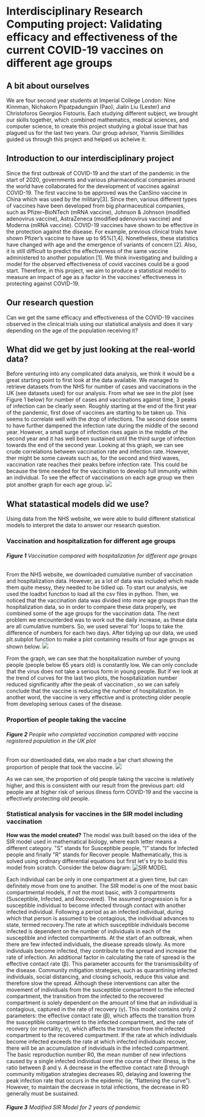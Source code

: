 # Interdisciplinary Research Computing project: Validating efficacy and effectiveness of the current COVID-19 vaccines on different age groups 

## A bit about ourselves 
We are four second year students at Imperial College London: Nine Kinnman, Nichakorn Pipatpadungsin (Pao), Jialin Liu (Lester) and Christoforos Georgios Fistouris. Each studying different subject, we brought our skills together, which combined mathematics, medical sciences, and computer science, to create this project studying a global issue that has plagued us for the last two years. Our group advisor, Yiannis Simillides guided us through this project and helped us acheive it.

## Introduction to our interdisciplinary project 
Since the first outbreak of COVID-19 and the start of the pandemic in the start of 2020, governments and various pharmaceutical companies around the world have collaborated for the development of vaccines against COVID-19. The first vaccine to be approved was the CanSino vaccine in China which was used by the military[3]. Since then, various different types of vaccines have been developed from big pharmaceutical companies, such as Pfizer–BioNTech (mRNA vaccine), Johnson & Johnson (modified adenovirus vaccine), AstraZeneca (modified adenovirus vaccine) and Moderna (mRNA vaccine). COVID-19 vaccines have shown to be effective in the protection against the disease. For example, previous clinical trials have shown Pfizer’s vaccine to have up to 95%[1,4]. Nonetheless, these statistics have changed with age and the emergence of variants of concern [2]. Also, it is still difficult to predict the effectiveness of the same vaccine administered to another population [1]. We think investigating and building a model for the observed effectiveness of covid vaccines could be a good start. Therefore, in this project, we aim to produce a statistical model to measure an impact of age as a factor in the vaccines’ effectiveness in protecting against COVID-19.

## Our research question
Can we get the same efficacy and effectiveness of the COVID-19 vaccines observed in the clinical trials using our statistical analysis and does it vary depending on the age of the population receiving it?

## What did we get by just looking at the real-world data?
Before venturing into any complicated data analysis, we think it would be a great starting point to first look at the data available. We managed to retrieve datasets from the NHS for number of cases and vaccinations in the UK (see datasets used) for our analysis. From what we see in the plot (see Figure 1 below) for number of cases and vaccinations against time, 3 peaks of infection can be clearly seen. Roughly starting at the end of the first year of the pandemic, first dose of vaccines are starting to be taken up. This seems to correlate well with the drop of infections. The second dose seems to have further dampened the infection rate during the middle of the second year. However, a small surge of infection rises again in the middle of the second year and it has well been sustained until the third surge of infection towards the end of the second year. Looking at this graph, we can see crude correlations between vaccination rate and infection rate. However, ther might be some caveats such as, for the second and third waves, vaccination rate reaches their peaks before infection rate. This could be because the time needed for the vaccination to develop full immunity within an individual. To see the effect of vaccinations on each age group we then plot another graph for each age group.
![](figures/initial_analysis.png)

## What statastical models did we use?
Using data from the NHS website, we were able to build different statistical models to interpret the data to answer our research question. 

### Vaccination and hospitalization for different age groups

###### **Figure 1** Vaccination compared with hospitalization for different age groups
From the NHS website, we downloaded cumulative number of vaccination and hospitalization data. However, as a lot of data was included which made them quite messy, they needed to be tidied up. To start our analysis, we used the loadtxt function to load all the csv files in python. Then, we noticed that the vaccination data was divided into more age groups than the hospitalization data, so in order to compare these data properly, we combined some of the age groups for the vaccination data. The next problem we encounterded was to work out the daily increase, as these data are all cumulative numbers. So, we used several 'for' loops to take the difference of numbers for each two days. After tidying up our data, we used plt.subplot function to make a plot containing results of four age groups as shown below.
![](figures/vaccination_and_hospitalization_plot.png)

From the graph, we can see that the hospitalization number of young people (people below 65 years old) is constantly low. We can only conclude that the virus does not take a serious form in young people. But if we look at the trend of curves for the last two plots, the hospitalization number reduced significantly after the peak of vaccination , so we can safely conclude that the vaccine is reducing the number of hospitalization. In another word, the vaccine is very effective and is protecting older people from developing serious cases of the disease. 

### Proportion of people taking the vaccine

###### **Figure 2** People who completed vaccination compared with vaccine registered population in the UK plot
From our downloaded data, we also made a bar chart showing the proportion of people that took the vaccine. 
![](figures/group_figure1.png)

As we can see, the proportion of old people taking the vaccine is relatively higher, and this is consistent with our result from the previous part: old people are at higher risk of serious illness form COVID-19 and the vaccine is effectively protecting old people.

### Statistical analysis for vaccines in the SIR model including vaccination

**How was the model created?**
The model was built based on the idea of the SIR model used in mathematical biology, where each letter means a different category. "S" stands for Susceptible people, "I" stands for Infected people and finally "R" stands for Recover people. Mathematically, this is solved using ordinary differential equations but first let's try to build this model from scratch. Consider the below diagram:
![SIR MODEL](https://user-images.githubusercontent.com/97306014/159141258-193b350f-f7e7-4194-afc9-8cdf190b70f2.png)

Each individual can be only in one compartment at a given time, but can definitely move from one to another. The SIR model is one of the most basic compartmental models, if not the most basic, with 3 compartments (Susceptible, Infected, and Recovered). The assumed progression is for a susceptible individual to become infected through contact with another infected individual. Following a period as an infected individual, during which that person is assumed to be contagious, the individual advances to state, termed recovery.The rate at which susceptible individuals become infected is dependent on the number of individuals in each of the susceptible and infected compartments. At the start of an outbreak, when there are few infected individuals, the disease spreads slowly. As more individuals become infected, they contribute to the spread and increase the rate of infection. An additional factor in calculating the rate of spread is the effective contact rate (β). This parameter accounts for the transmissibility of the disease. Community mitigation strategies, such as quarantining infected individuals, social distancing, and closing schools, reduce this value and therefore slow the spread. Although these interventions can alter the movement of individuals from the susceptible compartment to the infected compartment, the transition from the infected to the recovered compartment is solely dependent on the amount of time that an individual is contagious, captured in the rate of recovery (γ).
This model contains only 2 parameters: the effective contact rate (β), which affects the transition from the susceptible compartment to the infected compartment, and the rate of recovery (or mortality; γ), which affects the transition from the infected compartment to the recovered compartment.
If the rate at which individuals become infected exceeds the rate at which infected individuals recover, there will be an accumulation of individuals in the infected compartment. The basic reproduction number R0, the mean number of new infections caused by a single infected individual over the course of their illness, is the ratio between β and γ. A decrease in the effective contact rate β through community mitigation strategies decreases R0, delaying and lowering the peak infection rate that occurs in the epidemic (ie, “flattening the curve”). However, to maintain the decrease in total infections, the decrease in R0 generally must be sustained.

###### **Figure 3** Modified SIR Model for 2 years of pandemic
